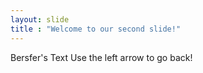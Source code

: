 ```yaml
---
layout: slide
title : "Welcome to our second slide!"
---
```

Bersfer's Text
Use the left arrow to go back!
